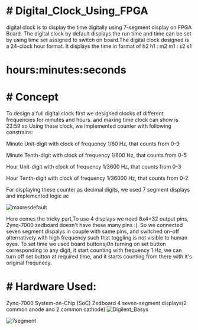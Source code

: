 # # Digital_Clock_Using_FPGA
digital clock is to display the time digitally using 7-segment display on FPGA Board. The digital clock by default displays the run time and time can be set by using time set assigned to switch on board.The digital clock designed is a 24-clock hour format. It displays the time in format of h2 h1 : m2 m1 : s2 s1 
# hours:minutes:seconds

# # Concept
To design a full digital clock first we designed clocks of different frequencies for minutes and hours. and maxing time clock can show is 23:59 so Using these clock, we implemented counter with following constrains:

Minute Unit-digit with clock of frequency 1/60 Hz, that counts from 0-9

Minute Tenth-digit with clock of frequency 1/600 Hz, that counts from 0-5

Hour Unit-digit with clock of frequency 1/3600 Hz, that counts from 0-3

Hour Tenth-digit with clock of frequency 1/36000 Hz, that counts from 0-2

For displaying these counter as decimal digits, we used 7 segment displays and implemented logic ac


![maxresdefault](https://github.com/Uday-wi-100/Digital_Clock_Using_FPGA/assets/127099256/c37a88ac-e791-4abe-8b3b-7fdc3976f1ec)

Here comes the tricky part,To use 4 displays we need 8x4=32 output pins, Zynq-7000 zedboard doesn't have these many pins :(. So we connected seven segment dispalys in couple with same pins, and switched on-off alternatively with high frequency such that toggling is not visible to human eyes. To set time we used board buttons,On turning on set button corresponding to any digit, it start counting with frequency 1 Hz, we can turn off set button at required time, and it starts counting from there with it's original frequnecy.

# # Hardware Used:
Zynq-7000 System-on-Chip (SoC) Zedboard
4 seven-segment displays(2 common anode and 2 common cathode)
![Digilent_Basys](https://github.com/Uday-wi-100/Digital_Clock_Using_FPGA/assets/127099256/dd018f8b-795a-46fb-a781-9587fb737d2f)

![7segment](https://github.com/Uday-wi-100/Digital_Clock_Using_FPGA/assets/127099256/227dde55-728a-4d52-b676-e08553d09758)

